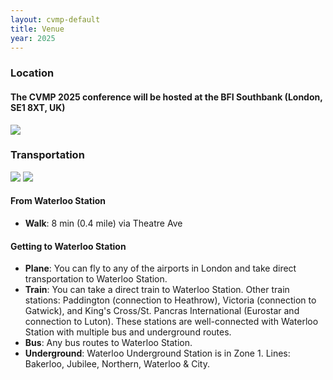 ```yaml
---
layout: cvmp-default
title: Venue
year: 2025
---
```


### Location

#### The CVMP 2025 conference will be hosted at the BFI Southbank (London, SE1 8XT, UK)

<img src="{{site.url}}/{{site.baseurl}}/img/2025/BFI_Southbank.jpeg" class="img-thumbnail">


### Transportation
<img src="{{site.url}}/{{site.baseurl}}/img/2025/transport from waterloo.png" class="img-thumbnail">
<img src="{{site.url}}/{{site.baseurl}}/img/2025/BFI entrance.png" class="img-thumbnail">

#### From Waterloo Station
* **Walk**: 8 min (0.4 mile) via Theatre Ave

#### Getting to Waterloo Station
* **Plane**: You can fly to any of the airports in London and take direct transportation to Waterloo Station.
* **Train**: You can take a direct train to Waterloo Station. Other train stations: Paddington (connection to Heathrow), Victoria (connection to Gatwick), and King's Cross/St. Pancras International (Eurostar and connection to Luton). These stations are well-connected with Waterloo Station with multiple bus and underground routes.
* **Bus**: Any bus routes to Waterloo Station.
* **Underground**: Waterloo Underground Station is in Zone 1. Lines: Bakerloo, Jubilee, Northern, Waterloo & City.